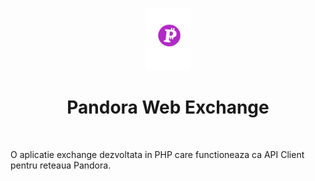 <p align="center">
    <img src="frontend/web/img/logo.png" height="100px">
    <h1 align="center">Pandora Web Exchange</h1>
    <br>
</p>

<p> O aplicatie exchange dezvoltata in PHP care functioneaza ca API Client pentru reteaua Pandora. </p>


